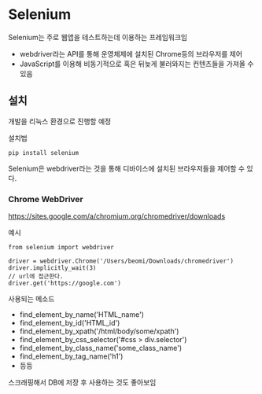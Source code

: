 # Selenium

Selenium는 주로 웹앱을 테스트하는데 이용하는 프레임워크임
- webdriver라는 API를 통해 운영체제에 설치된 Chrome등의 브라우저를 제어
- JavaScript를 이용해 비동기적으로 혹은 뒤늦게 불러와지는 컨텐츠들을 가져올 수 있음

## 설치

개발을 리눅스 환경으로 진행할 예정

설치법 
```
pip install selenium
```
Selenium은 webdriver라는 것을 통해 디바이스에 설치된 브라우저들을 제어할 수 있다.  

### Chrome WebDriver
https://sites.google.com/a/chromium.org/chromedriver/downloads

예시
```
from selenium import webdriver

driver = webdriver.Chrome('/Users/beomi/Downloads/chromedriver')
driver.implicitly_wait(3)
// url에 접근한다.
driver.get('https://google.com')
```
사용되는 메소드   

- find_element_by_name('HTML_name')
- find_element_by_id('HTML_id')
- find_element_by_xpath('/html/body/some/xpath')
- find_element_by_css_selector('#css > div.selector')
- find_element_by_class_name('some_class_name')
- find_element_by_tag_name('h1')
- 등등

스크래핑해서 DB에 저장 후 사용하는 것도 좋아보임  
